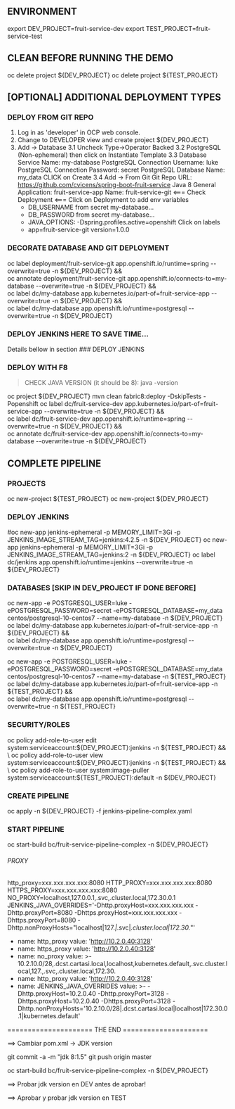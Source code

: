 ## ENVIRONMENT
export DEV_PROJECT=fruit-service-dev
export TEST_PROJECT=fruit-service-test

## CLEAN BEFORE RUNNING THE DEMO
oc delete project ${DEV_PROJECT}
oc delete project ${TEST_PROJECT}

## [OPTIONAL] ADDITIONAL DEPLOYMENT TYPES

### DEPLOY FROM GIT REPO

1. Log in as 'developer' in OCP web console.
2. Change to DEVELOPER view and create project ${DEV_PROJECT}
3. Add -> Database
3.1 Uncheck Type->Operator Backed
3.2 PostgreSQL (Non-ephemeral) then click on Instantiate Template
3.3 Database Service Name: my-database
    PostgreSQL Connection Username: luke
    PostgreSQL Connection Password: secret
    PostgreSQL Database Name: my_data
    CLICK on Create
3.4 Add -> From Git
    Git Repo URL: https://github.com/cvicens/spring-boot-fruit-service
    Java 8
    General Application: fruit-service-app 
    Name: fruit-service-git <===
    Check Deployment <===
    Click on Deployment to add env variables
    - DB_USERNAME from secret my-database...
    - DB_PASSWORD from secret my-database...
    - JAVA_OPTIONS: -Dspring.profiles.active=openshift
    Click on labels
    - app=fruit-service-git version=1.0.0

### DECORATE DATABASE AND GIT DEPLOYMENT

oc label deployment/fruit-service-git app.openshift.io/runtime=spring --overwrite=true -n ${DEV_PROJECT} && \
oc annotate deployment/fruit-service-git app.openshift.io/connects-to=my-database --overwrite=true -n ${DEV_PROJECT} && \
oc label dc/my-database app.kubernetes.io/part-of=fruit-service-app --overwrite=true -n ${DEV_PROJECT} && \
oc label dc/my-database app.openshift.io/runtime=postgresql --overwrite=true -n ${DEV_PROJECT}

### DEPLOY JENKINS HERE TO SAVE TIME... 

Details bellow in section ### DEPLOY JENKINS

### DEPLOY WITH F8

> CHECK JAVA VERSION (it should be 8): java -version

oc project ${DEV_PROJECT}
mvn clean fabric8:deploy -DskipTests -Popenshift
oc label dc/fruit-service-dev app.kubernetes.io/part-of=fruit-service-app --overwrite=true -n ${DEV_PROJECT} && \
oc label dc/fruit-service-dev app.openshift.io/runtime=spring --overwrite=true -n ${DEV_PROJECT} && \
oc annotate dc/fruit-service-dev app.openshift.io/connects-to=my-database --overwrite=true -n ${DEV_PROJECT} 

## COMPLETE PIPELINE

### PROJECTS
oc new-project ${TEST_PROJECT}
oc new-project ${DEV_PROJECT}

### DEPLOY JENKINS
#oc new-app jenkins-ephemeral -p MEMORY_LIMIT=3Gi -p JENKINS_IMAGE_STREAM_TAG=jenkins:4.2.5 -n ${DEV_PROJECT}
oc new-app jenkins-ephemeral -p MEMORY_LIMIT=3Gi -p JENKINS_IMAGE_STREAM_TAG=jenkins:2 -n ${DEV_PROJECT}
oc label dc/jenkins app.openshift.io/runtime=jenkins --overwrite=true -n ${DEV_PROJECT} 

### DATABASES [SKIP IN DEV_PROJECT IF DONE BEFORE]
oc new-app -e POSTGRESQL_USER=luke -ePOSTGRESQL_PASSWORD=secret -ePOSTGRESQL_DATABASE=my_data centos/postgresql-10-centos7 --name=my-database -n ${DEV_PROJECT}
oc label dc/my-database app.kubernetes.io/part-of=fruit-service-app -n ${DEV_PROJECT} && \
oc label dc/my-database app.openshift.io/runtime=postgresql --overwrite=true -n ${DEV_PROJECT} 

oc new-app -e POSTGRESQL_USER=luke -ePOSTGRESQL_PASSWORD=secret -ePOSTGRESQL_DATABASE=my_data centos/postgresql-10-centos7 --name=my-database -n ${TEST_PROJECT}
oc label dc/my-database app.kubernetes.io/part-of=fruit-service-app -n ${TEST_PROJECT} && \
oc label dc/my-database app.openshift.io/runtime=postgresql --overwrite=true -n ${TEST_PROJECT} 

### SECURITY/ROLES
oc policy add-role-to-user edit system:serviceaccount:${DEV_PROJECT}:jenkins -n ${TEST_PROJECT} && \
oc policy add-role-to-user view system:serviceaccount:${DEV_PROJECT}:jenkins -n ${TEST_PROJECT} && \
oc policy add-role-to-user system:image-puller system:serviceaccount:${TEST_PROJECT}:default -n ${DEV_PROJECT}

### CREATE PIPELINE
oc apply -n ${DEV_PROJECT} -f jenkins-pipeline-complex.yaml

### START PIPELINE
oc start-build bc/fruit-service-pipeline-complex -n ${DEV_PROJECT}



###### PROXY
http_proxy=xxx.xxx.xxx.xxx:8080
HTTP_PROXY=xxx.xxx.xxx.xxx:8080
HTTPS_PROXY=xxx.xxx.xxx.xxx:8080
NO_PROXY=localhost,127.0.0.1,.svc,.cluster.local,172.30.0.1
JENKINS_JAVA_OVERRIDES='-Dhttp.proxyHost=xxx.xxx.xxx.xxx -Dhttp.proxyPort=8080 -Dhttps.proxyHost=xxx.xxx.xxx.xxx  -Dhttps.proxyPort=8080 -Dhttp.nonProxyHosts="localhost|127.*|*.svc|*.cluster.local|172.30.*"'


- name: http_proxy
  value: 'http://10.2.0.40:3128'
- name: https_proxy
  value: 'http://10.2.0.40:3128'
- name: no_proxy
  value: >-
    10.2.10.0/28,.dcst.cartasi.local,localhost,kubernetes.default,.svc.cluster.local,127.,.svc,.cluster.local,172.30.
- name: http_proxy
  value: 'http://10.2.0.40:3128'
- name: JENKINS_JAVA_OVERRIDES
  value: >-
    -Dhttp.proxyHost=10.2.0.40 -Dhttp.proxyPort=3128 -Dhttps.proxyHost=10.2.0.40 -Dhttps.proxyPort=3128 -Dhttp.nonProxyHosts='10.2.10.0/28|.dcst.cartasi.local|localhost|172.30.0.1|kubernetes.default'



===================== THE END =====================


==> Cambiar pom.xml -> JDK version

git commit -a -m "jdk 8:1.5"
git push origin master

oc start-build bc/fruit-service-pipeline-complex -n ${DEV_PROJECT}

==> Probar jdk version en DEV antes de aprobar!

==> Aprobar y probar jdk version en TEST


